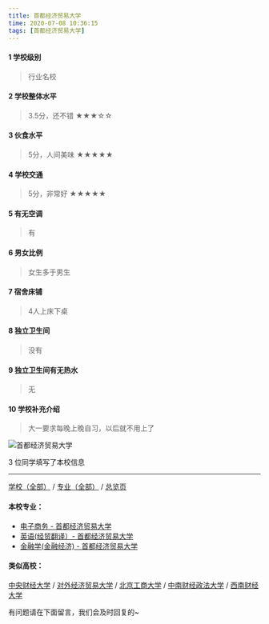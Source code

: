 ```yaml
---
title: 首都经济贸易大学
time: 2020-07-08 10:36:15
tags: [首都经济贸易大学]
---
```

#### 1 学校级别
> 行业名校


#### 2 学校整体水平
> 3.5分，还不错
★★★☆☆


#### 3 伙食水平
>  5分，人间美味
★★★★★


#### 4 学校交通
> 5分，非常好
★★★★★


#### 5 有无空调
> 有


#### 6 男女比例
> 女生多于男生

#### 7 宿舍床铺
> 4人上床下桌
 

#### 8 独立卫生间
> 没有


#### 9 独立卫生间有无热水
> 无


#### 10 学校补充介绍
> 大一要求每晚上晚自习，以后就不用上了



![首都经济贸易大学](http://upload-images.jianshu.io/upload_images/6510336-34db8dc70f248b15.jpg?imageMogr2/auto-orient/strip%7CimageView2/2/w/1240)

3 位同学填写了本校信息
***
[学校（全部）](https://univgo.github.io/2020/07/08/3efa6bcca419) / [专业（全部）](https://univgo.github.io/2020/07/08/2d4c6d3552c2) / [总览页](https://univgo.github.io/2020/07/08/445daeb4fa00)
#### 本校专业：
- [电子商务 - 首都经济贸易大学](https://univgo.github.io/2020/07/08/ba9db65b01c3)
- [英语(经贸翻译）- 首都经济贸易大学](https://univgo.github.io/2020/07/08/f125c53d8ec3)
- [金融学(金融经济) - 首都经济贸易大学](https://univgo.github.io/2020/07/08/532718bf9782)

#### 类似高校：
[中央财经大学](https://univgo.github.io/2020/07/08/16164b551300) / [对外经济贸易大学](https://univgo.github.io/2020/07/08/388ba3d75aa0) /  [北京工商大学](https://univgo.github.io/2020/07/08/e76d36ff8bb9) / [中南财经政法大学](https://univgo.github.io/2020/07/08/e0f7b3b28bab) / [西南财经大学](https://univgo.github.io/2020/07/08/7943ebfcb95a)


有问题请在下面留言，我们会及时回复的~
